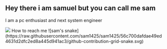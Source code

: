 ## Hey there i am samuel but you can call me sam
I am a pc enthusiast and next system engineer 

<!--
Hey wait how did you got here -.- are you a stalker???
🌱 I’m currently learning C
- 🤔 I’m looking for help with ...
- 💬 Ask me about ...
- ⚡ Fun fact: ...
-->
<div> 
  <a href = "mailto:sadasipa@gmail.com"><img src="https://img.shields.io/badge/-Gmail-%23333?style=for-the-badge&logo=gmail&logoColor=white" target="_blank"></a>
How to reach me
![sam's snake](https://raw.githubusercontent.com/sam1425/sam1425/56c700dafdae49ed4631d2dfc2ed8a445d941ac3/github-contribution-grid-snake.svg)
